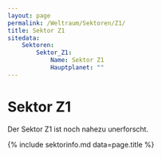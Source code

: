 ```yaml
---
layout: page
permalink: /Weltraum/Sektoren/Z1/
title: Sektor Z1
sitedata:
    Sektoren:
        Sektor_Z1:
            Name: Sektor Z1
            Hauptplanet: ""
---
```


# Sektor Z1

Der Sektor Z1 ist noch nahezu unerforscht.

{% include sektorinfo.md data=page.title %}
